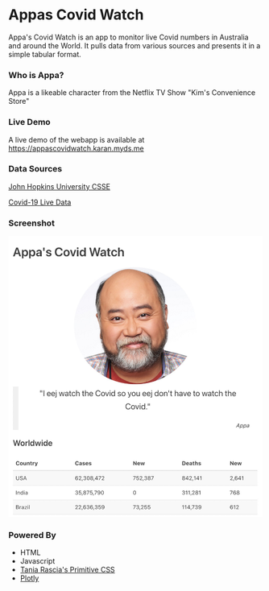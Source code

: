 # Appas Covid Watch
Appa's Covid Watch is an app to monitor live Covid numbers in Australia and around the World. It pulls data from various sources and presents it in a simple tabular format. 

### Who is Appa?
Appa is a likeable character from the Netflix TV Show "Kim's Convenience Store"

### Live Demo
A live demo of the webapp is available at https://appascovidwatch.karan.myds.me

### Data Sources
[John Hopkins University CSSE](https://github.com/CSSEGISandData/COVID-19)

[Covid-19 Live Data](https://covidlive.com.au/states-and-territories)

### Screenshot
![Screenshot](https://github.com/intothevoid/appascovidwatch/blob/main/static/sshot.jpeg "Appas Covid Watch")

### Powered By
- HTML
- Javascript
- [Tania Rascia's Primitive CSS](http://taniarascia.github.io/primitive/)
- [Plotly](https://plotly.com/)
